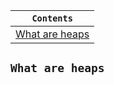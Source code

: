 <div align="center">
  
| `Contents` |
| ---------- |
| [What are heaps](https://github.com/devrath/studious-ds-adventure/wiki/What-are-heaps) |

</div>


## `What are heaps`
